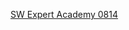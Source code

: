 [SW Expert Academy 0814](https://swexpertacademy.com/main/code/problem/problemDetail.do?contestProbId=AWxpQia60FgDFAWL&categoryId=AWxpQia60FgDFAWL&categoryType=CODE&problemTitle=8338&orderBy=FIRST_REG_DATETIME&selectCodeLang=ALL&select-1=&pageSize=10&pageIndex=1)
